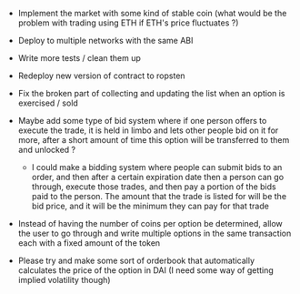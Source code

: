 -   Implement the market with some kind of stable coin (what would be the problem with trading using ETH if ETH's price fluctuates ?)
-   Deploy to multiple networks with the same ABI

-   Write more tests / clean them up
-   Redeploy new version of contract to ropsten

-   Fix the broken part of collecting and updating the list when an option is exercised / sold

-   Maybe add some type of bid system where if one person offers to execute the trade, it is held in limbo and lets other people bid on it for more, after a short amount of time this option will be transferred to them and unlocked ?
    -   I could make a bidding system where people can submit bids to an order, and then after a certain expiration date then a person can go through, execute those trades, and then pay a portion of the bids paid to the person. The amount that the trade is listed for will be the bid price, and it will be the minimum they can pay for that trade

-   Instead of having the number of coins per option be determined, allow the user to go through and write multiple options in the same transaction each with a fixed amount of the token
-   Please try and make some sort of orderbook that automatically calculates the price of the option in DAI (I need some way of getting implied volatility though)
